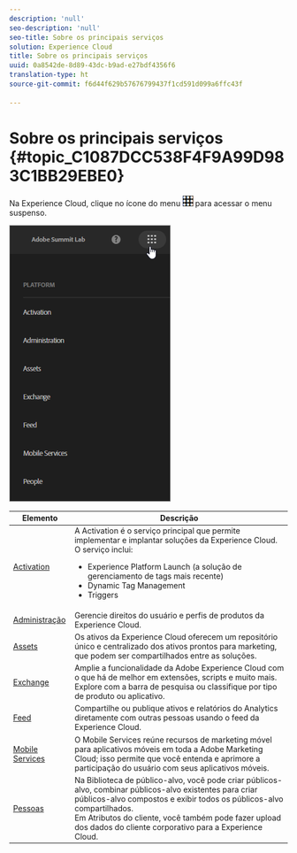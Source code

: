 ```yaml
---
description: 'null'
seo-description: 'null'
seo-title: Sobre os principais serviços
solution: Experience Cloud
title: Sobre os principais serviços
uuid: 0a8542de-8d89-43dc-b9ad-e27bdf4356f6
translation-type: ht
source-git-commit: f6d44f629b57676799437f1cd591d099a6ffc43f

---
```



# Sobre os principais serviços {#topic_C1087DCC538F4F9A99D983C1BB29EBE0}

Na Experience Cloud, clique no ícone do menu ![](assets/menu-icon.png) para acessar o menu suspenso.

![](assets/experience-cloud-core-services.png)

| Elemento | Descrição |
|--- |--- |
| [Activation](activation/activation.md) | A Activation é o serviço principal que permite implementar e implantar soluções da Experience Cloud. O serviço inclui:<ul><li>Experience Platform Launch (a solução de gerenciamento de tags mais recente)</li><li>Dynamic Tag Management</li><li>Triggers</li></ul> |
| [Administração](admin-getting-started/admin-getting-started.md) | Gerencie direitos do usuário e perfis de produtos da Experience Cloud. |
| [Assets](experience-cloud-assets/experience-cloud-assets.md) | Os ativos da Experience Cloud oferecem um repositório único e centralizado dos ativos prontos para marketing, que podem ser compartilhados entre as soluções. |
| [Exchange](https://experiencecloud.adobeexchange.com/) | Amplie a funcionalidade da Adobe Experience Cloud com o que há de melhor em extensões, scripts e muito mais. Explore com a barra de pesquisa ou classifique por tipo de produto ou aplicativo. |
| [Feed](feed.md) | Compartilhe ou publique ativos e relatórios do Analytics diretamente com outras pessoas usando o feed da Experience Cloud. |
| [Mobile Services](https://marketing.adobe.com/resources/help/pt_BR/mobile/) | O Mobile Services reúne recursos de marketing móvel para aplicativos móveis em toda a Adobe Marketing Cloud; isso permite que você entenda e aprimore a participação do usuário com seus aplicativos móveis. |
| [Pessoas](audience-library/audience-library.md) | Na Biblioteca de público-alvo, você pode criar públicos-alvo, combinar públicos-alvo existentes para criar públicos-alvo compostos e exibir todos os públicos-alvo compartilhados.<br>Em Atributos do cliente, você também pode fazer upload dos dados do cliente corporativo para a Experience Cloud. |
